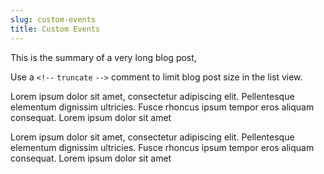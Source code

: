 ```yaml
---
slug: custom-events
title: Custom Events
---
```


This is the summary of a very long blog post,

Use a `<!--` `truncate` `-->` comment to limit blog post size in the list view.

<!--truncate-->

Lorem ipsum dolor sit amet, consectetur adipiscing elit. Pellentesque elementum dignissim ultricies. Fusce rhoncus ipsum tempor eros aliquam consequat. Lorem ipsum dolor sit amet

Lorem ipsum dolor sit amet, consectetur adipiscing elit. Pellentesque elementum dignissim ultricies. Fusce rhoncus ipsum tempor eros aliquam consequat. Lorem ipsum dolor sit amet
